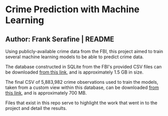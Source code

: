# Crime Prediction with Machine Learning
## Author: Frank Serafine | README

Using publicly-available crime data from the FBI, this project aimed to train several machine learning models to be able to predict crime data.

The database constructed in SQLite from the FBI's provided CSV files can be downloaded [from this link](https://drive.google.com/file/d/1OygVhK2Ah8oR5DNsJxNR1V4C8CtN9Pb1/view?usp=sharing), and is approximately 1.5 GB in size.

The final CSV of 5,883,982 crime observations used to train the models, taken from a custom view within this database, can be downloaded [from this link](https://drive.google.com/file/d/16pJ4gI36O67LvdLTRKan774GaBXEcsFB/view?usp=sharing), and is approximately 700 MB.

Files that exist in this repo serve to highlight the work that went in to the project and detail the results.

